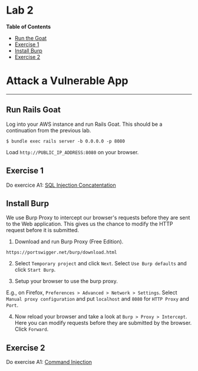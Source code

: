 # Lab 2

**Table of Contents**

- [Run the Goat](##run-the-goat)
- [Exercise 1](##exercise-1)
- [Install Burp](##install-burp)
- [Exercise 2](##exercise-2)

# Attack a Vulnerable App

---

## Run Rails Goat

Log into your AWS instance and run Rails Goat. This should be a continuation from the previous lab.

```
$ bundle exec rails server -b 0.0.0.0 -p 8080
```

Load `http://PUBLIC_IP_ADDRESS:8080` on your browser.

## Exercise 1

Do exercice A1: [SQL Injection Concatentation](https://github.com/OWASP/railsgoat/wiki/A1-SQL-Injection-Concatentation)

## Install Burp

We use Burp Proxy to intercept our browser's requests before they are sent to the Web application. This gives us the chance to modify the HTTP request before it is submitted.

1. Download and run Burp Proxy (Free Edition).

  ```
  https://portswigger.net/burp/download.html
  ```

2. Select `Temporary project` and click `Next`. Select `Use Burp defaults` and click `Start Burp`.

3. Setup your browser to use the burp proxy.

  E.g., on Firefox, `Preferences > Advanced > Network > Settings`. Select `Manual proxy configuration` and put `localhost` and `8080` for `HTTP Proxy` and `Port`.

4. Now reload your browser and take a look at `Burp > Proxy > Intercept`. Here you can modify requests before they are submitted by the browser. Click `Forward`.

## Exercise 2

Do exercise A1: [Command Injection](https://github.com/OWASP/railsgoat/wiki/A1-Command-Injection)
